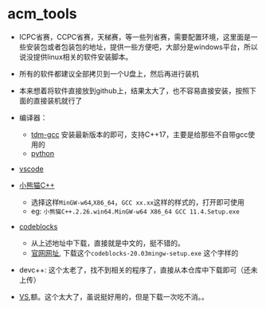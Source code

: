 # acm_tools

- ICPC省赛，CCPC省赛，天梯赛，等一些列省赛，需要配置环境，这里面是一些安装包或者包装包的地址，提供一些方便吧，大部分是windows平台，所以说没提供linux相关的软件安装脚本。
- 所有的软件都建议全部拷贝到一个U盘上，然后再进行装机
- 本来想着将软件直接放到github上，结果太大了，也不容易直接安装，按照下面的直接装机就行了

- 编译器：
  - [tdm-gcc](https://jmeubank.github.io/tdm-gcc/) 安装最新版本的即可，支持C++17，主要是给那些不自带gcc使用的
  - [python](https://www.python.org/downloads/)
- [vscode](https://code.visualstudio.com/)
- [小熊猫C++](https://royqh1979.gitee.io/redpandacpp/download/)
  - 选择这样`MinGW-w64`,`X86_64`，`GCC xx.xx`这样的样式的，打开即可使用
  - eg: `小熊猫C++.2.26.win64.MinGW-w64 X86_64 GCC 11.4.Setup.exe`
- [codeblocks](https://github.com/anbangli/codeblocks-cn?tab=readme-ov-file)
  - 从上述地址中下载，直接就是中文的，挺不错的。
  - [官网网址](https://www.codeblocks.org/downloads/binaries/), 下载这个`codeblocks-20.03mingw-setup.exe` 这个字样的
- devc++: 这个太老了，找不到相关的程序了，直接从本仓库中下载即可（还未上传）
- [VS](https://visualstudio.microsoft.com/zh-hans/),额。这个太大了，虽说挺好用的，但是下载一次吃不消。。
